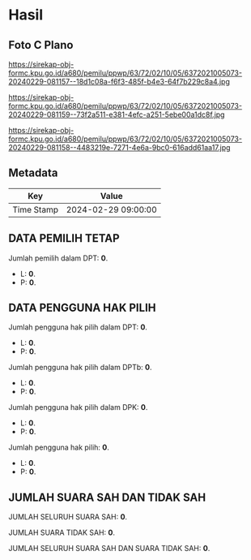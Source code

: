 # Hasil

## Foto C Plano

https://sirekap-obj-formc.kpu.go.id/a680/pemilu/ppwp/63/72/02/10/05/6372021005073-20240229-081157--18d1c08a-f6f3-485f-b4e3-64f7b229c8a4.jpg

https://sirekap-obj-formc.kpu.go.id/a680/pemilu/ppwp/63/72/02/10/05/6372021005073-20240229-081159--73f2a511-e381-4efc-a251-5ebe00a1dc8f.jpg

https://sirekap-obj-formc.kpu.go.id/a680/pemilu/ppwp/63/72/02/10/05/6372021005073-20240229-081158--4483219e-7271-4e6a-9bc0-616add61aa17.jpg


## Metadata

| Key        | Value               |
| ---------- | ------------------- |
| Time Stamp | 2024-02-29 09:00:00 |


## DATA PEMILIH TETAP

Jumlah pemilih dalam DPT: **0**.
 * L: **0**.
 * P: **0**.

## DATA PENGGUNA HAK PILIH

Jumlah pengguna hak pilih dalam DPT: **0**.
 * L: **0**.
 * P: **0**.

Jumlah pengguna hak pilih dalam DPTb: **0**.
 * L: **0**.
 * P: **0**.

Jumlah pengguna hak pilih dalam DPK: **0**.
 * L: **0**.
 * P: **0**.

Jumlah pengguna hak pilih: **0**.
 * L: **0**.
 * P: **0**.

## JUMLAH SUARA SAH DAN TIDAK SAH

JUMLAH SELURUH SUARA SAH: **0**.

JUMLAH SUARA TIDAK SAH: **0**.

JUMLAH SELURUH SUARA SAH DAN SUARA TIDAK SAH: **0**.


